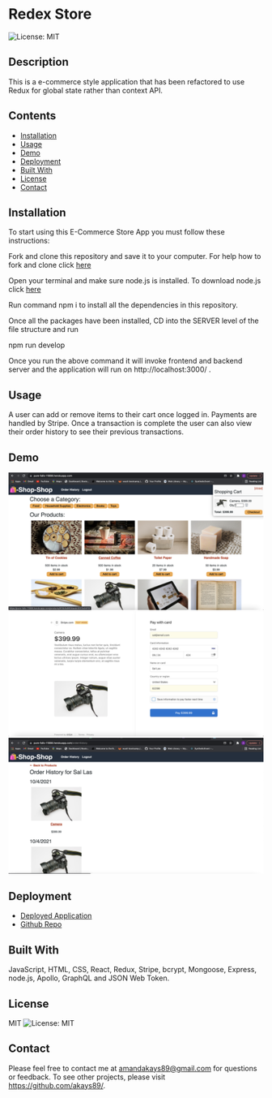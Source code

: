 # Redex Store
![License: MIT](https://img.shields.io/badge/License-MIT-yellow.svg)
## Description
This is a e-commerce style application that has been refactored to use Redux for global state rather than context API.
## Contents
* [Installation](#Installation)
* [Usage](#Usage)
* [Demo](#Demo)
* [Deployment](#Deployment)
* [Built With](#built-with)
* [License](#License)
* [Contact](#Contact)
## Installation
To start using this E-Commerce Store App you must follow these instructions:

Fork and clone this repository and save it to your computer. For help how to fork and clone click [here](https://guides.github.com/activities/forking/)

Open your terminal and make sure node.js is installed. To download node.js click [here](https://nodejs.org/en/download/)

Run command npm i to install all the dependencies in this repository.

Once all the packages have been installed, CD into the SERVER level of the file structure and run

npm run develop

Once you run the above command it will invoke frontend and backend server and the application will run on http://localhost:3000/ .
 
## Usage
A user can add or remove items to their cart once logged in. Payments are handled by Stripe. Once a transaction is complete the user can also view  their order history to see their previous transactions.

## Demo
<img src="./client/public/imgs/homepage.png" alt="homepage"/>
<img src="./client/public/imgs/checkout.png" alt="checkout"/>
<img src="./client/public/imgs/orderHistory.png" alt="order history"/>

## Deployment
- [Deployed Application](https://pure-falls-11898.herokuapp.com/)
- [Github Repo](https://github.com/akays89/reduxStore)

## Built With
JavaScript, HTML, CSS, React, Redux, Stripe, bcrypt, Mongoose, Express, node.js, Apollo, GraphQL and JSON Web Token.


## License
MIT
![License: MIT](https://img.shields.io/badge/License-MIT-yellow.svg)

## Contact
Please feel free to contact me at amandakays89@gmail.com for questions or feedback. 
To see other projects, please visit https://github.com/akays89/.
